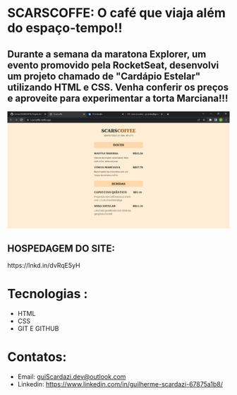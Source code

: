 # SCARSCOFFE: O café que viaja além do espaço-tempo!!
 
<h2>Durante a semana da maratona  Explorer, um evento promovido pela RocketSeat, desenvolvi um projeto chamado de "Cardápio Estelar" utilizando HTML e CSS. Venha conferir os preços e aproveite para experimentar a torta Marciana!!!</h2>

![pt](pt.png)

<h2>HOSPEDAGEM DO SITE:</h2>   https://lnkd.in/dvRqE5yH


# Tecnologias :
- HTML
- CSS
- GIT E GITHUB
# Contatos:
- Email: guiScardazi.dev@outlook.com
- Linkedin: https://www.linkedin.com/in/guilherme-scardazi-67875a1b8/
